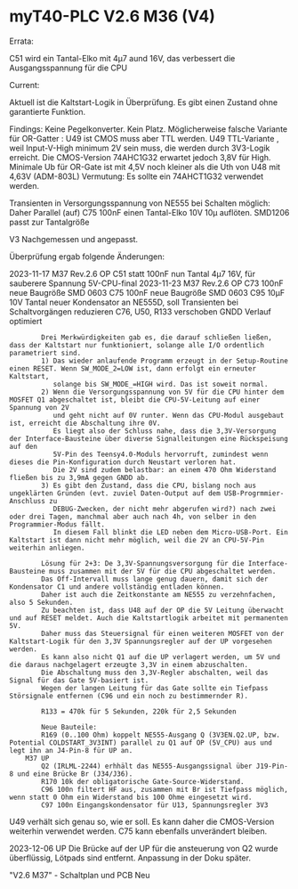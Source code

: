 # myT40-PLC V2.6 M36 (V4)

Errata:

C51 wird ein Tantal-Elko mit 4µ7 aund 16V, das verbessert die Ausgangsspannung für die CPU

Current:

Aktuell ist die Kaltstart-Logik in Überprüfung. Es gibt einen Zustand ohne garantierte Funktion.

Findings:
Keine Pegelkonverter. Kein Platz.
Möglicherweise falsche Variante für OR-Gatter : U49 ist CMOS muss aber TTL werden.
U49 TTL-Variante , weil Input-V-High minimum 2V sein muss, die werden durch 3V3-Logik erreicht. Die CMOS-Version 74AHC1G32 erwartet jedoch 3,8V für High.
Minimale Ub für OR-Gate ist mit 4,5V noch kleiner als die Uth von U48 mit 4,63V (ADM-803L)
Vermutung: Es sollte ein 74AHCT1G32 verwendet werden.


Transienten in Versorgungsspannung von NE555 bei Schalten möglich: Daher Parallel (auf) C75 100nF einen Tantal-Elko 10V 10µ auflöten.
SMD1206 passt zur Tantalgröße 



V3 Nachgemessen und angepasst.


Überprüfung ergab folgende Änderungen:

2023-11-17	M37 Rev.2.6 OP
			C51 statt 100nF nun Tantal 4µ7 16V, für sauberere Spannung 5V-CPU-final
2023-11-23	M37 Rev.2.6 OP
			C73 100nF neue Baugröße SMD 0603
			C75 100nF neue Baugröße SMD 0603
			C95 10µF 10V Tantal neuer Kondensator an NE555D, soll Transienten bei Schaltvorgängen reduzieren 
			C76, U50, R133 verschoben
			GNDD Verlauf optimiert

			Drei Merkwürdigkeiten gab es, die darauf schließen ließen, dass der Kaltstart nur funktioniert, solange alle I/O ordentlich parametriert sind.
			1) Das wieder anlaufende Programm erzeugt in der Setup-Routine einen RESET. Wenn SW_MODE_2=LOW ist, dann erfolgt ein erneuter Kaltstart, 
			   solange bis SW_MODE_=HIGH wird. Das ist soweit normal.
			2) Wenn die Versorgungsspannung von 5V für die CPU hinter dem MOSFET Q1 abgeschaltet ist, bleibt die CPU-5V-Leitung auf einer Spannung von 2V 
			   und geht nicht auf 0V runter. Wenn das CPU-Modul ausgebaut ist, erreicht die Abschaltung ihre 0V. 
			   Es liegt also der Schluss nahe, dass die 3,3V-Versorgung der Interface-Bausteine über diverse Signalleitungen eine Rückspeisung auf den 
			   5V-Pin des Teensy4.0-Moduls hervorruft, zumindest wenn dieses die Pin-Konfiguration durch Neustart verloren hat. 
			   Die 2V sind zudem belastbar: an einem 470 Ohm Widerstand fließen bis zu 3,9mA gegen GNDD ab.
			3) Es gibt den Zustand, dass die CPU, bislang noch aus ungeklärten Gründen (evt. zuviel Daten-Output auf dem USB-Progrmmier-Anschluss zu 
			   DEBUG-Zwecken, der nicht mehr abgerufen wird?) nach zwei oder drei Tagen, manchmal aber auch nach 4h, von selber in den Programmier-Modus fällt.
			   In diesem Fall blinkt die LED neben dem Micro-USB-Port. Ein Kaltstart ist dann nicht mehr möglich, weil die 2V an CPU-5V-Pin weiterhin anliegen.
			
			Lösung für 2+3: De 3,3V-Spannungsversorgung für die Interface-Bausteine muss zusammen mit der 5V für die CPU abgeschaltet werden. 
			Das Off-Intervall muss lange genug dauern, damit sich der Kondensator C1 und andere vollständig entladen können. 
			Daher ist auch die Zeitkonstante am NE555 zu verzehnfachen, also 5 Sekunden.
			Zu beachten ist, dass U48 auf der OP die 5V Leitung überwacht und auf RESET meldet. Auch die Kaltstartlogik arbeitet mit permanenten 5V.
			Daher muss das Steuersignal für einen weiteren MOSFET von der Kaltstart-Logik für den 3,3V Spannungsregler auf der UP vorgesehen werden.
			Es kann also nicht Q1 auf die UP verlagert werden, um 5V und die daraus nachgelagert erzeugte 3,3V in einem abzuschalten.
			Die Abschaltung muss den 3,3V-Regler abschalten, weil das Signal für das Gate 5V-basiert ist.
			Wegen der langen Leitung für das Gate sollte ein Tiefpass Störsignale entfernen (C96 und ein noch zu bestimmernder R).
			
			R133 = 470k für 5 Sekunden, 220k für 2,5 Sekunden
			
			Neue Bauteile:
			R169 (0..100 Ohm) koppelt NE555-Ausgang Q (3V3EN.Q2.UP, bzw. Potential COLDSTART_3V3INT) parallel zu Q1 auf OP (5V_CPU) aus und legt ihn an J4-Pin-8 für UP an.
		M37 UP
			Q2 (IRLML-2244) erhhält das NE555-Ausgangssignal über J19-Pin-8 und eine Brücke Br (J34/J36).
			R170 10k der obligatorische Gate-Source-Widerstand.
			C96 100n filtert HF aus, zusammen mit Br ist Tiefpass möglich, wenn statt 0 Ohm ein Widerstand bis 100 Ohme eingesetzt wird.
			C97 100n Eingangskondensator für U13, Spannungsregler 3V3

U49 verhält sich genau so, wie er soll. Es kann daher die CMOS-Version weiterhin verwendet werden.
C75 kann ebenfalls unverändert bleiben.

2023-12-06 UP
			Die Brücke auf der UP für die ansteuerung von Q2 wurde überflüssig, Lötpads sind entfernt.
			Anpassung in der Doku später.

"V2.6 M37" - Schaltplan und PCB Neu